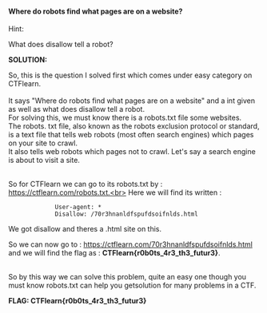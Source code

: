 #### Where do robots find what pages are on a website?<br>

Hint:<br>

What does disallow tell a robot?<br>


**SOLUTION:**<br>

So, this is the question I solved first which comes under easy category on CTFlearn.<br><br>
It says "Where do robots find what pages are on a website" and a int given as well as what does disallow tell a robot.<br>
For solving this, we must know there is a robots.txt file some websites.<br>
The robots. txt file, also known as the robots exclusion protocol or standard, is a text file that tells web robots (most often search engines) which pages on your site to crawl.<br>
It also tells web robots which pages not to crawl. Let's say a search engine is about to visit a site.<br><br>

So for CTFlearn we can go to its robots.txt by : https://ctflearn.com/robots.txt.<br>
Here we will find its written :<br>

                 User-agent: *
                 Disallow: /70r3hnanldfspufdsoifnlds.html
                 
We got disallow and theres a .html site on this.<br>

So we can now go to : https://ctflearn.com/70r3hnanldfspufdsoifnlds.html and we will find the flag as :   **CTFlearn{r0b0ts_4r3_th3_futur3}**.<br><br>

So by this way we can solve this problem, quite an easy one though you must know robots.txt can help you getsolution for many problems in a CTF.<br>

**FLAG:  CTFlearn{r0b0ts_4r3_th3_futur3}**<br>

                   
